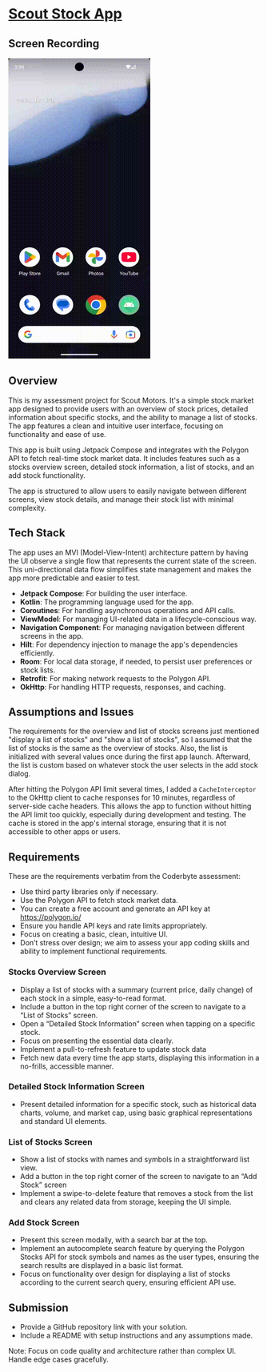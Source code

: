 # [Scout Stock App](https://github.com/justinlee007/ScoutStocks)

## Screen Recording

<img src="ScoutStocks.gif" alt="Screenshot">

## Overview

This is my assessment project for Scout Motors. It's a simple stock market app designed to provide
users with an overview of stock prices, detailed information about specific stocks, and the ability
to manage a list of stocks. The app features a clean and intuitive user interface, focusing on
functionality and ease of use.

This app is built using Jetpack Compose and integrates with the Polygon API to fetch real-time stock
market data. It includes features such as a stocks overview screen, detailed stock information, a
list of stocks, and an add stock functionality.

The app is structured to allow users to easily navigate between different screens, view stock
details, and manage their stock list with minimal complexity.

## Tech Stack

The app uses an MVI (Model-View-Intent) architecture pattern by having the UI observe a single flow
that represents the current state of the screen. This uni-directional data flow simplifies state
management and makes the app more predictable and easier to test.

* **Jetpack Compose**: For building the user interface.
* **Kotlin**: The programming language used for the app.
* **Coroutines**: For handling asynchronous operations and API calls.
* **ViewModel**: For managing UI-related data in a lifecycle-conscious way.
* **Navigation Component**: For managing navigation between different screens in the app.
* **Hilt**: For dependency injection to manage the app's dependencies efficiently.
* **Room**: For local data storage, if needed, to persist user preferences or stock lists.
* **Retrofit**: For making network requests to the Polygon API.
* **OkHttp**: For handling HTTP requests, responses, and caching.

## Assumptions and Issues

The requirements for the overview and list of stocks screens just mentioned "display a list of
stocks" and "show a list of stocks", so I assumed that the list of stocks is the same as the
overview of stocks. Also, the list is initialized with several values once during the first app
launch. Afterward, the list is custom based on whatever stock the user selects in the add stock
dialog.

After hitting the Polygon API limit several times, I added a `CacheInterceptor` to the OkHttp
client to cache responses for 10 minutes, regardless of server-side cache headers. This allows the
app to function without hitting the API limit too quickly, especially during development and
testing. The cache is stored in the app's internal storage, ensuring that it is not accessible to
other apps or users.

## Requirements

These are the requirements verbatim from the Coderbyte assessment:

* Use third party libraries only if necessary.
* Use the Polygon API to fetch stock market data.
* You can create a free account and generate an API key at https://polygon.io/
* Ensure you handle API keys and rate limits appropriately.
* Focus on creating a basic, clean, intuitive UI.
* Don’t stress over design; we aim to assess your app coding skills and ability to implement
  functional requirements.

### Stocks Overview Screen

* Display a list of stocks with a summary (current price, daily change) of each stock in a simple,
  easy-to-read format.
* Include a button in the top right corner of the screen to navigate to a “List of Stocks” screen.
* Open a “Detailed Stock Information” screen when tapping on a specific stock.
* Focus on presenting the essential data clearly.
* Implement a pull-to-refresh feature to update stock data
* Fetch new data every time the app starts, displaying this information in a no-frills, accessible
  manner.

### Detailed Stock Information Screen

* Present detailed information for a specific stock, such as historical data charts, volume, and
  market cap, using basic graphical representations and standard UI elements.

### List of Stocks Screen

* Show a list of stocks with names and symbols in a straightforward list view.
* Add a button in the top right corner of the screen to navigate to an “Add Stock” screen
* Implement a swipe-to-delete feature that removes a stock from the list and clears any related data
  from storage, keeping the UI simple.

### Add Stock Screen

* Present this screen modally, with a search bar at the top.
* Implement an autocomplete search feature by querying the Polygon Stocks API for stock symbols and
  names as the user types, ensuring the search results are displayed in a basic list format.
* Focus on functionality over design for displaying a list of stocks according to the current search
  query, ensuring efficient API use.

## Submission

* Provide a GitHub repository link with your solution.
* Include a README with setup instructions and any assumptions made.

Note: Focus on code quality and architecture rather than complex UI. Handle edge cases gracefully. 